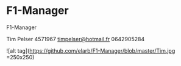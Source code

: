 # F1-Manager
F1-Manager

Tim Pelser
4571967
timpelser@hotmail.fr
0642905284

![alt tag](https://github.com/elarb/F1-Manager/blob/master/Tim.jpg =250x250)
